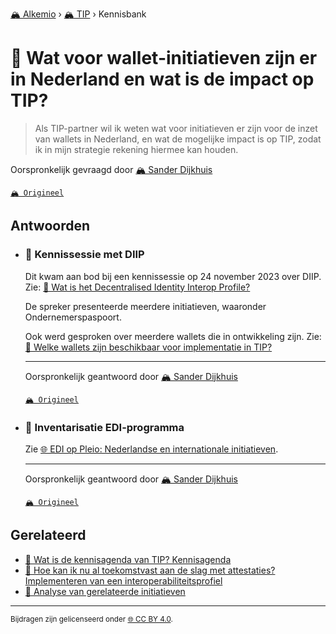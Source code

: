 [🏔️ Alkemio](https://welcome.alkem.io/) › [🏔️ TIP](https://alkem.io/tip/dashboard) › Kennisbank
# 📄 Wat voor wallet-initiatieven zijn er in Nederland en wat is de impact op TIP?
>Als TIP-partner wil ik weten wat voor initiatieven er zijn voor de inzet van wallets in Nederland, en wat de mogelijke impact is op TIP, zodat ik in mijn strategie rekening hiermee kan houden.

Oorspronkelijk gevraagd door [🏔️ Sander Dijkhuis](https://alkem.io/user/sander-dijkhuis-3912)

[`🏔️ Origineel`](https://alkem.io/tip/collaboration/watvoorwallet-init-2068)

## Antwoorden
- ### <a id="kennissessiemetdii-5708"></a> 📌 Kennissessie met DIIP
  Dit kwam aan bod bij een kennissessie op 24 november 2023 over DIIP. Zie: [📄 Wat is het Decentralised Identity Interop Profile?](watishetdecentral-4831.md)
  
  De spreker presenteerde meerdere initiatieven, waaronder Ondernemerspaspoort.
  
  Ook werd gesproken over meerdere wallets die in ontwikkeling zijn. Zie: [📄 Welke wallets zijn beschikbaar voor implementatie in TIP?](welkewalletszijnb-9243.md)

  ***
  Oorspronkelijk geantwoord door [🏔️ Sander Dijkhuis](https://alkem.io/tip/collaboration/watvoorwallet-init-2068/posts/kennissessiemetdii-5708)

  [`🏔️ Origineel`](https://alkem.io/tip/collaboration/watvoorwallet-init-2068/posts/kennissessiemetdii-5708)

- ### <a id="inventarisatieedi-p-8431"></a> 📌 Inventarisatie EDI-programma
  Zie [🌐 EDI op Pleio: Nederlandse en internationale initiatieven](https://edi.pleio.nl/groups/view/b3d6dbc0-959c-4c07-9048-14fb9f736bcd/programma-edi-algemeen/wiki/view/b6756790-7975-4f1f-a8a4-fb3ed62a4856/nederlandse-en-europese-initiatieven).

  ***
  Oorspronkelijk geantwoord door [🏔️ Sander Dijkhuis](https://alkem.io/tip/collaboration/watvoorwallet-init-2068/posts/inventarisatieedi-p-8431)

  [`🏔️ Origineel`](https://alkem.io/tip/collaboration/watvoorwallet-init-2068/posts/inventarisatieedi-p-8431)

## Gerelateerd
- [📌 Wat is de kennisagenda van TIP? Kennisagenda](watisdekennisagen-9941.md#kennisagenda-5711)
- [📌 Hoe kan ik nu al toekomstvast aan de slag met attestaties? Implementeren van een interoperabiliteitsprofiel](hoekaniknualtoe-5296.md#implementerenvanee-1722)
- [📄 Analyse van gerelateerde initiatieven](overzichtvanreleva-7668.md)
* * *
<small>Bijdragen zijn gelicenseerd onder [🌐 CC BY 4.0](https://creativecommons.org/licenses/by/4.0/deed.nl).</small>
